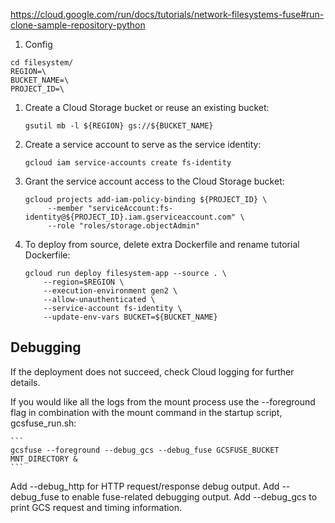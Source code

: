 https://cloud.google.com/run/docs/tutorials/network-filesystems-fuse#run-clone-sample-repository-python
1. Config
```
cd filesystem/
REGION=\
BUCKET_NAME=\
PROJECT_ID=\ 

```

1. Create a Cloud Storage bucket or reuse an existing bucket:
    ```
    gsutil mb -l ${REGION} gs://${BUCKET_NAME}
    ```

1. Create a service account to serve as the service identity:
    ```
    gcloud iam service-accounts create fs-identity
    ```

1. Grant the service account access to the Cloud Storage bucket:
    ```
    gcloud projects add-iam-policy-binding ${PROJECT_ID} \
         --member "serviceAccount:fs-identity@${PROJECT_ID}.iam.gserviceaccount.com" \
         --role "roles/storage.objectAdmin"
    ```

1. To deploy from source, delete extra Dockerfile and rename tutorial Dockerfile:
    ```
    gcloud run deploy filesystem-app --source . \
        --region=$REGION \
        --execution-environment gen2 \
        --allow-unauthenticated \
        --service-account fs-identity \
        --update-env-vars BUCKET=${BUCKET_NAME}

    ```

## Debugging
If the deployment does not succeed, check Cloud logging for further details.

If you would like all the logs from the mount process use the --foreground flag in combination with the mount command in the startup script, gcsfuse_run.sh:

    ```
    gcsfuse --foreground --debug_gcs --debug_fuse GCSFUSE_BUCKET MNT_DIRECTORY &
    ```
Add --debug_http for HTTP request/response debug output.
Add --debug_fuse to enable fuse-related debugging output.
Add --debug_gcs to print GCS request and timing information.
